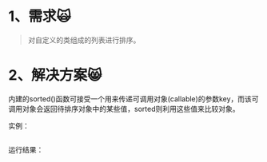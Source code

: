 # 1、需求🙀

> 对自定义的类组成的列表进行排序。

# 2、解决方案😸

内建的sorted\(\)函数可接受一个用来传递可调用对象\(callable\)的参数key，而该可调用对象会返回待排序对象中的某些值，sorted则利用这些值来比较对象。

实例：

```

```

运行结果：

```

```

